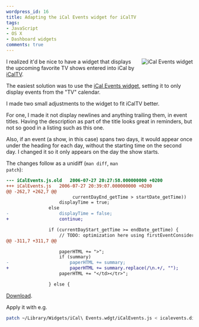 ```yaml
---
wordpress_id: 16
title: Adapting the iCal Events widget for iCalTV
tags:
- JavaScript
- OS X
- Dashboard widgets
comments: true
---
```

<img src="http://henrik.nyh.se/uploads/icalevents.png" alt="iCal Events widget" class="right" style="float:right;padding:0 0 0.1em 0.5em;" />

I realized it'd be nice to have a widget that displays the upcoming favorite TV shows entered into iCal by <a href="http://henrik.nyh.se/2006/07/icaltv-ical-reminders-for-favorite-tv-shows-through-xmltv/">iCalTV</a>.

The easiest solution was to use the <a href="http://www.benkazez.com/icalevents.php">iCal Events widget</a>, setting it to only display events from the "TV" calendar.

I made two small adjustments to the widget to fit iCalTV better.

<!--more-->

For one, I made it not display newlines and anything trailing them, in event titles. Having the description as part of the title looks great in reminders, but not so good in a listing such as this one.

Also, if an event (a show, in this case) spans two days, it would appear once under the heading for each day, without the starting time on the second day. I changed it so it only appears on the day the show starts.

The changes follow as a unidiff (<code>man diff</code>, <code>man patch</code>):

``` diff
--- iCalEvents.js.old	2006-07-27 20:27:58.000000000 +0200
+++ iCalEvents.js	2006-07-27 20:39:07.000000000 +0200
@@ -262,7 +262,7 @@
 					     currentDayEnd_getTime > startDate_getTime))
 					displayTime = true;
 				else
-					displayTime = false;
+					continue;

 				if (currentDayStart_getTime >= endDate_getTime) {
 					// TODO: optimization here using firstEventConsidered.
@@ -311,7 +311,7 @@

 					paperHTML += ">";
 					if (summary)
-						paperHTML += summary;
+						paperHTML += summary.replace(/\n.+/, "");
 					paperHTML += "</td></tr>";

 				} else {
```

<a href="http://henrik.nyh.se/uploads/icalevents.diff">Download</a>.

Apply it with e.g.

``` bash
patch ~/Library/Widgets/iCal\ Events.wdgt/iCalEvents.js < icalevents.diff
```
